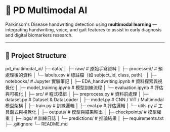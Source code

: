 # 🧠 PD Multimodal AI

Parkinson's Disease handwriting detection using **multimodal learning** — integrating handwriting, voice, and gait features to assist in early diagnosis and digital biomarkers research.

---

## 📂 Project Structure
pd_multimodal_ai/
├─ data/
│  ├─ raw/              # 原始手寫資料
│  ├─ processed/        # 預處理後的資料
│  └─ labels.csv        # 標註檔（如 subject_id, class, path）
│
├─ notebooks/           # Jupyter 實驗筆記
│  ├─ EDA_handwriting.ipynb     # 資料探索與視覺化
│  ├─ model_training.ipynb      # 模型訓練流程
│  └─ evaluation.ipynb          # 評估與可視化
│
├─ src/                 # 程式模組
│  ├─ preprocess.py     # 資料前處理
│  ├─ dataset.py        # Dataset & DataLoader
│  ├─ model.py          # CNN / ViT / Multimodal 模型架構
│  ├─ train.py          # 訓練邏輯
│  ├─ eval.py           # 評估邏輯
│  └─ utils.py          # 工具函式與視覺化
│
├─ outputs/             # 模型與結果輸出
│  ├─ checkpoints/      # 模型權重
│  ├─ logs/             # 訓練日誌
│  └─ predictions/      # 推論結果
│
├─ requirements.txt
├─ .gitignore
└─ README.md
